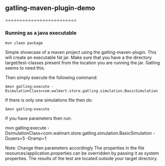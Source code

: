 ## gatling-maven-plugin-demo
=========================
### Running as a java executable
    mvn clean package

Simple showcase of a maven project using the gatling-maven-plugin.
This will create an executable fat jar. Make sure that you have a the directory target/test-classes present from the location you are running the jar. Gatling seems to need this.

Then simply execute the following command:


    $mvn gatling:execute -DsimulationClass=com.walmart.store.gatling.simulation.BasicSimulation

If there is only one simulations file then do:

    $mvn gatling:execute

If you have  parameters then run:

mvn gatling:execute -DsimulationClass=com.walmart.store.gatling.simulation.BasicSimulation -Dusers=5 -Dramp=1

Note: Change then parameters accordingly
The properties in the file resources/application.properties can be overridden by passing it as system properties. 
The results of the test are located outside your target directory.